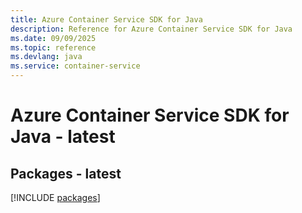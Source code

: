 ```yaml
---
title: Azure Container Service SDK for Java
description: Reference for Azure Container Service SDK for Java
ms.date: 09/09/2025
ms.topic: reference
ms.devlang: java
ms.service: container-service
---
```

# Azure Container Service SDK for Java - latest
## Packages - latest
[!INCLUDE [packages](container-service-index.md)]